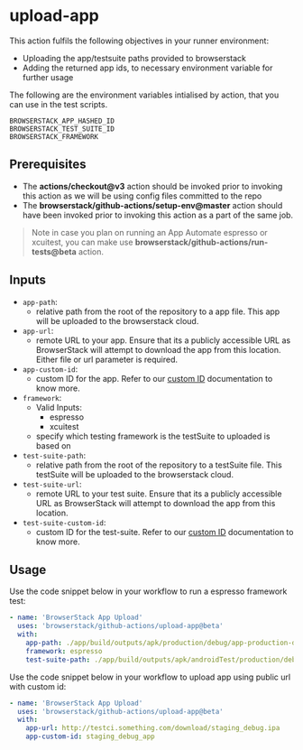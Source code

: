 # upload-app
This action fulfils the following objectives in your runner environment:
* Uploading the app/testsuite paths provided to browserstack
* Adding the returned app ids, to necessary environment variable for further usage

The following are the environment variables intialised by action, that you can use in the test scripts.
```
BROWSERSTACK_APP_HASHED_ID
BROWSERSTACK_TEST_SUITE_ID
BROWSERSTACK_FRAMEWORK
```

## Prerequisites
* The **actions/checkout@v3** action should be invoked prior to invoking this action as we will be using config files committed to the repo 
* The **browserstack/github-actions/setup-env@master** action should have been invoked prior to invoking this action as a part of the same job. 

> Note in case you plan on running an App Automate espresso or xcuitest, you can make use **browserstack/github-actions/run-tests@beta** action. 

## Inputs
* `app-path`:
  * relative path from the root of the repository to a app file. This app will be uploaded to the browserstack cloud.
* `app-url`:
  * remote URL to your app. Ensure that its a publicly accessible URL as BrowserStack will attempt to download the app from this location. Either file or url parameter is required.
* `app-custom-id`:
  * custom ID for the app. Refer to our [custom ID](https://www.browserstack.com/docs/app-automate/appium/upload-app-define-custom-id) documentation to know more. 
* `framework`:
  * Valid Inputs:
    * espresso
    * xcuitest
  * specify which testing framework is the testSuite to uploaded is based on
* `test-suite-path`:
  * relative path from the root of the repository to a testSuite file. This testSuite will be uploaded to the browserstack cloud. 
* `test-suite-url`:
  * remote URL to your test suite. Ensure that its a publicly accessible URL as BrowserStack will attempt to download the app from this location.
* `test-suite-custom-id`:
  * custom ID for the test-suite. Refer to our [custom ID](https://www.browserstack.com/docs/app-automate/appium/upload-app-define-custom-id) documentation to know more. 
   

## Usage
Use the code snippet below in your workflow to run a espresso framework test:
```yaml
- name: 'BrowserStack App Upload'
  uses: 'browserstack/github-actions/upload-app@beta'
  with:
    app-path: ./app/build/outputs/apk/production/debug/app-production-debug.apk
    framework: espresso
    test-suite-path: ./app/build/outputs/apk/androidTest/production/debug/app-production-debug-androidTest.apk
```

Use the code snippet below in your workflow to upload app using public url with custom id:
```yaml
- name: 'BrowserStack App Upload'
  uses: 'browserstack/github-actions/upload-app@beta'
  with:
    app-url: http://testci.something.com/download/staging_debug.ipa
    app-custom-id: staging_debug_app 
```
